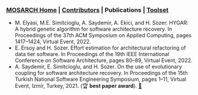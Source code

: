 ### [MOSARCH Home](./) | [Contributors](./people.html) | Publications | [Toolset](./toolset.html)
-  M. Elyasi, M.E. Simitcioglu, A. Saydemir, A. Ekici, and H. Sozer. HYGAR: A hybrid genetic
algorithm for software architecture recovery. In Proceedings of the 37th ACM Symposium on
Applied Computing, pages 1417–1424, Virtual Event, 2022. 
- E. Ersoy and H. Sozer. Effort estimation for architectural refactoring of data tier software. In
Proceedings of the 19th IEEE International Conference on Software Architecture, pages 80–89,
Virtual Event, 2022.
- A. Saydemir, E. Simitcioglu, and H. Sozer. On the use of evolutionary coupling for
software architecture recovery. In Proceedings of the 15th Turkish National Software Engineering
Symposium, pages 1–11, Virtual Event, Izmir, Turkey, 2021. (:trophy: **best paper award**). [:page_with_curl:](https://drive.google.com/file/u/0/d/1X-qxxgmCIv_Yol5XEFd-D6fjhzSSwqyi/view)
